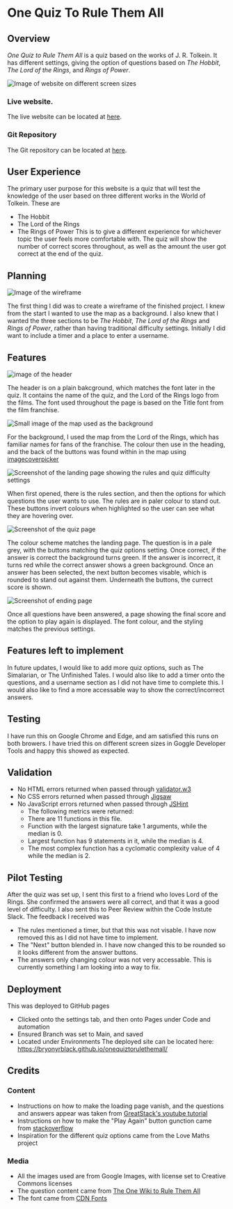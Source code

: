 # One Quiz To Rule Them All
## Overview
_One Quiz to Rule Them All_ is a quiz based on the works of J. R. Tolkein. It has different settings, giving the option of questions based on _The Hobbit_, _The Lord of the Rings_, and _Rings of Power_. 

![Image of website on different screen sizes](/assets/images/one-quiz-responsive-img.png)

### Live website.
The live website can be located at [here](https://bryonyrblack.github.io/onequiztorulethemall/).

### Git Repository
The Git repository can be located at [here](https://github.com/BryonyRBlack/onequiztorulethemall).

## User Experience
The primary user purpose for this website is a quiz that will test the knowledge of the user based on three different works in the World of Tolkein. These are
* The Hobbit
* The Lord of the Rings
* The Rings of Power
This is to give a different experience for whichever topic the user feels more comfortable with.
The quiz will show the number of correct scores throughout, as well as the amount the user got correct at the end of the quiz.

## Planning
![Image of the wireframe](/assets/images/wireframe%20for%20readme.png)

The first thing I did was to create a wireframe of the finished project. I knew from the start I wanted to use the map as a background. I also knew that I wanted the three sections to be _The Hobbit_, _The Lord of the Rings_ and _Rings of Power_, rather than having traditional difficulty settings. Initially I did want to include a timer and a place to enter a username. 

## Features
![image of the header](/assets/images/header-img-for-readme.png)

The header is on a plain bakcground, which matches the font later in the quiz. It contains the name of the quiz, and the Lord of the Rings logo from the films. The font used throughout the page is based on the Title font from the film franchise.

![Small image of the map used as the background](/assets/images/small-image-of-lord-of-the-rings-map-for-readme.png)

For the background, I used the map from the Lord of the Rings, which has familiar names for fans of the franchise. The colour then use in the heading, and the back of the buttons was found within in the map using [imagecoverpicker](https://imagecolorpicker.com/)

![Screenshot of the landing page showing the rules and quiz difficulty settings](/assets/images/landing-page-for-readme.png)

When first opened, there is the rules section, and then the options for which questions the user wants to use. The rules are in paler colour to stand out. These buttons invert colours when highlighted so the user can see what they are hovering over. 

![Screenshot of the quiz page](/assets/images/quiz-for-readme.png)

The colour scheme matches the landing page. The question is in a pale grey, with the buttons matching the quiz options setting. Once correct, if the answer is correct the background turns green. If the answer is incorrect, it turns red while the correct answer shows a green background. Once an answer has been selected, the next button becomes visable, which is rounded to stand out against them. Underneath the buttons, the currect score is shown.

![Screenshot of ending page](/assets/images/quiz-end-for-readme.png)

Once all questions have been answered, a page showing the final score and the option to play again is displayed. The font colour, and the styling matches the previous settings.

## Features left to implement
In future updates, I would like to add more quiz options, such as The Simalarian, or The Unfinished Tales. I would also like to add a timer onto the questions, and a username section as I did not have time to complete this. I would also like to find a more accessable way to show the correct/incorrect answers.

## Testing
I have run this on Google Chrome and Edge, and am satisfied this runs on both browers. I have tried this on different screen sizes in Goggle Developer Tools and happy this showed as expected. 

## Validation
* No HTML errors returned when passed through [validator.w3](https://validator.w3.org/nu/)
* No CSS errors returned when passed through [Jigsaw](https://jigsaw.w3.org/css-validator/)
* No JavaScript errors returned when passed through [JSHint](https://jshint.com/)
  * The following metrics were returned:
  * There are 11 functions in this file.
  * Function with the largest signature take 1 arguments, while the median is 0.
  * Largest function has 9 statements in it, while the median is 4.
  * The most complex function has a cyclomatic complexity value of 4 while the median is 2.

## Pilot Testing
After the quiz was set up, I sent this first to a friend who loves Lord of the Rings. She confirmed the answers were all correct, and that it was a good level of difficulty.
I also sent this to Peer Review within the Code Instute Slack. The feedback I received was
* The rules mentioned a timer, but that this was not visable. I have now removed this as I did not have time to implement. 
* The "Next" button blended in. I have now changed this to be rounded so it looks different from the answer buttons.
* The answers only changing colour was not very accessable. This is currently something I am looking into a way to fix.

## Deployment
This was deployed to GitHub pages
* Clicked onto the settings tab, and then onto Pages under Code and automation
* Ensured Branch was set to Main, and saved
* Located under Environments The deployed site can be located here: https://bryonyrblack.github.io/onequiztorulethemall/

## Credits
### Content
* Instructions on how to make the loading page vanish, and the questions and answers appear was taken from [GreatStack's youtube tutorial](https://www.youtube.com/watch?v=PBcqGxrr9g8&t=1719s&ab_channel=GreatStack)
* Instructions on how to make the "Play Again" button gunction came from [stackoverflow](https://stackoverflow.com/questions/29884654/button-that-refreshes-the-page-on-click)
* Inspiration for the different quiz options came from the Love Maths project

### Media
* All the images used are from Google Images, with license set to Creative Commons licenses
* The question content came from [The One Wiki to Rule Them All](https://lotr.fandom.com/wiki/Main_Page)
* The font came from [CDN Fonts](https://www.cdnfonts.com/ringbearer.font)